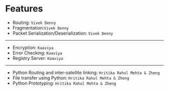 # Features

* Routing:  ```Vivek Denny```
* Fragmentation:```Vivek Denny```
* Packet Serialization/Deserialization: ```Vivek Denny```
---
* Encryption: ```Kaaviya```
* Error Checking: ```Kaaviya```
* Registry Server: ```Kaaviya```
---
* Python Routing and inter-satellite linking: ```Hritika Rahul Mehta & Zheng```
* File transfer using Python: ```Hritika Rahul Mehta & Zheng```
* Python Prototyping: ```Hritika Rahul Mehta & Zheng```
